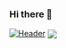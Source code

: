 ### Hi there 👋
[![Header](https://raw.githubusercontent.com/MartinHeinz/<OWNER>/<OWNER>/readme_header.png "Welcome to my profile")](https://some-url.dev/)
<img align="center" src="https://github-readme-stats.vercel.app/api/<CARD_TYPE>/?username=<rrustagi9>&theme=<THEME_NAME>" />
<!--
**rrustagi9/rrustagi9** is a ✨ _special_ ✨ repository because its `README.md` (this file) appears on your GitHub profile.

Here are some ideas to get you started:

- 🔭 I’m currently working on Deep Learning problems especially in the NLP Domain.
- 🌱 I’m currently learning MLops and API integration with ML 
- 👯 I’m looking to collaborate on NLP task regarding stock markets 
- 🤔 I’m looking for help with Transformers.
- 💬 Ask me about Data Science and Machine Learning
- 📫 How to reach me: rrustagi9@gmail.com
- 😄 Pronouns: ...
- ⚡ Fun fact: ...
-->
